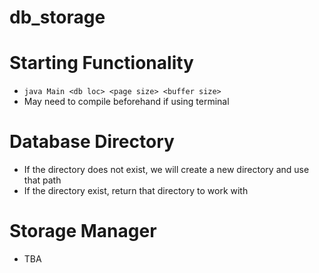 # db_storage

# Starting Functionality

- `java Main <db loc> <page size> <buffer size>`
- May need to compile beforehand if using terminal

# Database Directory

- If the directory does not exist, we will create a new directory and use that path
- If the directory exist, return that directory to work with

# Storage Manager

- TBA
